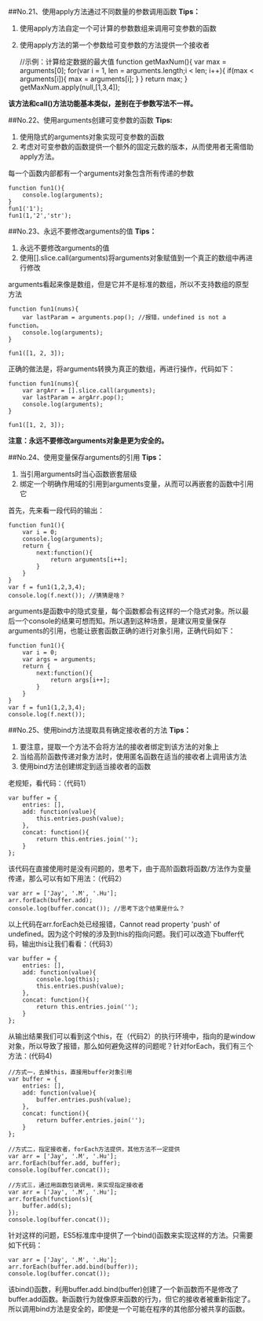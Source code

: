 ##No.21、使用apply方法通过不同数量的参数调用函数
**Tips：**

1. 使用apply方法自定一个可计算的参数数组来调用可变参数的函数
2. 使用apply方法的第一个参数给可变参数的方法提供一个接收者

	//示例：计算给定数据的最大值
	function getMaxNum(){
		var max = arguments[0];
		for(var i = 1, len = arguments.length;i < len; i++){
			if(max < arguments[i]){
				max = arguments[i];
			}
		}
		return max;
	}
	getMaxNum.apply(null,[1,3,4]);

**该方法和call()方法功能基本类似，差别在于参数写法不一样。**

##No.22、使用arguments创建可变参数的函数
**Tips:**

1. 使用隐式的arguments对象实现可变参数的函数
2. 考虑对可变参数的函数提供一个额外的固定元数的版本，从而使用者无需借助apply方法。

每一个函数内部都有一个arguments对象包含所有传递的参数

	function fun1(){
		console.log(arguments);
	}
	fun1('1');
	fun1(1,'2','str');


##No.23、永远不要修改arguments的值
**Tips：**

1. 永远不要修改arguments的值
2. 使用[].slice.call(arguments)将arguments对象赋值到一个真正的数组中再进行修改

arguments看起来像是数组，但是它并不是标准的数组，所以不支持数组的原型方法

	function fun1(nums){
		var lastParam = arguments.pop(); //报错，undefined is not a function。
		console.log(arguments);
	}
	
	fun1([1, 2, 3]);

正确的做法是，将arguments转换为真正的数组，再进行操作，代码如下：

	function fun1(nums){
		var argArr = [].slice.call(arguments);
		var lastParam = argArr.pop();
		console.log(arguments);
	}
	
	fun1([1, 2, 3]);

**注意：永远不要修改arguments对象是更为安全的。**

##No.24、使用变量保存arguments的引用
**Tips：**

1. 当引用arguments时当心函数嵌套层级
2. 绑定一个明确作用域的引用到arguments变量，从而可以再嵌套的函数中引用它

首先，先来看一段代码的输出：

	function fun1(){
		var i = 0;
		console.log(arguments);
		return {
			next:function(){
				return arguments[i++]; 
			}
		}
	}
	var f = fun1(1,2,3,4);
	console.log(f.next()); //猜猜是啥？

arguments是函数中的隐式变量，每个函数都会有这样的一个隐式对象。所以最后一个console的结果可想而知。所以遇到这种场景，是建议用变量保存arguments的引用，也能让嵌套函数正确的进行对象引用，正确代码如下：

	function fun1(){
		var i = 0;
		var args = arguments;
		return {
			next:function(){
				return args[i++]; 
			}
		}
	}
	var f = fun1(1,2,3,4);
	console.log(f.next());

##No.25、使用bind方法提取具有确定接收者的方法
**Tips：**

1. 要注意，提取一个方法不会将方法的接收者绑定到该方法的对象上
2. 当给高阶函数传递对象方法时，使用匿名函数在适当的接收者上调用该方法
3. 使用bind方法创建绑定到适当接收者的函数

老规矩，看代码：（代码1）

	var buffer = {
		entries: [],
		add: function(value){
			this.entries.push(value);
		},
		concat: function(){
			return this.entries.join('');
		}
	};

该代码在直接使用时是没有问题的，思考下，由于高阶函数将函数/方法作为变量传递，那么可以有如下用法：（代码2）

	var arr = ['Jay', '.M', '.Hu'];
	arr.forEach(buffer.add);
	console.log(buffer.concat()); //思考下这个结果是什么？

以上代码在arr.forEach处已经报错，Cannot read property 'push' of undefined。因为这个时候的涉及到this的指向问题。我们可以改造下buffer代码，输出this让我们看看：（代码3）

	var buffer = {
		entries: [],
		add: function(value){
			console.log(this);
			this.entries.push(value);
		},
		concat: function(){
			return this.entries.join('');
		}
	};

从输出结果我们可以看到这个this，在（代码2）的执行环境中，指向的是window对象，所以导致了报错，那么如何避免这样的问题呢？针对forEach，我们有三个方法：(代码4)

	//方式一，去掉this，直接用buffer对象引用
	var buffer = {
		entries: [],
		add: function(value){
			buffer.entries.push(value);
		},
		concat: function(){
			return buffer.entries.join('');
		}
	};

	//方式二，指定接收者，forEach方法提供，其他方法不一定提供
	var arr = ['Jay', '.M', '.Hu'];
	arr.forEach(buffer.add, buffer);
	console.log(buffer.concat());

	//方式三，通过用函数包装调用，来实现指定接收者
	var arr = ['Jay', '.M', '.Hu'];
	arr.forEach(function(s){
		buffer.add(s);
	});
	console.log(buffer.concat());

针对这样的问题，ES5标准库中提供了一个bind()函数来实现这样的方法。只需要如下代码：
	
	var arr = ['Jay', '.M', '.Hu'];
	arr.forEach(buffer.add.bind(buffer));
	console.log(buffer.concat());

该bind()函数，利用buffer.add.bind(buffer)创建了一个新函数而不是修改了buffer.add函数。新函数行为就像原来函数的行为，但它的接收者被重新指定了。所以调用bind方法是安全的，即使是一个可能在程序的其他部分被共享的函数。


